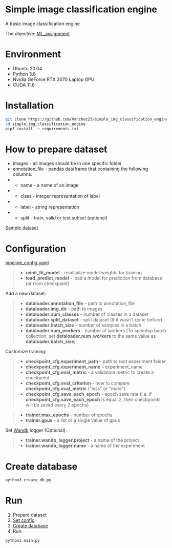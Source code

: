 # Simple image classification engine

A basic image classification engine

The objective: [ML_assignment](ML_assignment.md)

# Environment

- Ubuntu 20.04
- Python 3.8
- Nvidia GeForce RTX 3070 Laptop GPU
- CUDA 11.6

# Installation
```bash
git clone https://github.com/Vanchez23/simple_img_classification_engine.git
cd simple_img_classification_engine
pip3 install -r requirements.txt
```

# How to prepare dataset

 - images - all images should be in one specific folder
 - annotation_file - pandas dataframe that containing the following columns:
 - - name - a name of an image
 - - class - integer representation of label
 - - label - string representation
 - - split - train, valid or test subset (optional)

[Sample dataset](data/sample_dataset)

# Configuration

[pipeline_config.yaml](pipeline_config.yaml)

> - **reinit_fit_model** - reinitialize model weights for training
> - **load_predict_model** - load a model for prediction from database (or from checkpoint)

Add a new dataset:
> - **dataloader.annotation_file** - path to annotation_file
> - **dataloader.img_dir** - path to images
> - **dataloader.num_classes** - number of classes in a dataset
> - **dataloader.split_dataset** - split dataset (If it wasn't done before)
> - **dataloader.batch_size** - number of samples in a batch
> - **dataloader.num_workers** - number of workers (To speedup batch collection, set **dataloader.num_workers** to the same value as **dataloader.batch_size**)

Customize training:
> - **checkpoint_cfg.experiment_path** - path to root experiment folder
> - **checkpoint_cfg.experiment_name** - experiment_name
> - **checkpoint_cfg.eval_metric** - a validation metric to create a checkpoint
> - **checkpoint_cfg.eval_criterion** - how to compare **checkpoint_cfg.eval_metric** ("less" or "more")
> - **checkpoint_cfg.save_each_epoch** - epoch save rate (i.e. if **checkpoint_cfg.save_each_epoch** is equal 2, then checkpoints will be saved every 2 epochs)

> - **trainer.max_epochs** - number of epochs
> - **trainer.gpus** - a list or a single value of gpus

Set [Wandb](https://wandb.ai) logger (Optional):
> - **trainer.wandb_logger.project** - a name of the project
> - **trainer.wandb_logger.name** - a name of the experiment

# Create database
```bash
python3 create_db.py
```

# Run
 1. [Prepare dataset](#how-to-prepare-dataset)
 2. [Set config](#configuration)
 3. [Create database](#create_database)
 4. Run:
```bash
python3 main.py
```